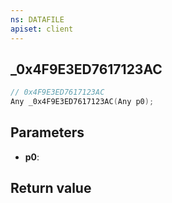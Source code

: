 ```yaml
---
ns: DATAFILE
apiset: client
---
```

## _0x4F9E3ED7617123AC

```c
// 0x4F9E3ED7617123AC
Any _0x4F9E3ED7617123AC(Any p0);
```


## Parameters
* **p0**:

## Return value

